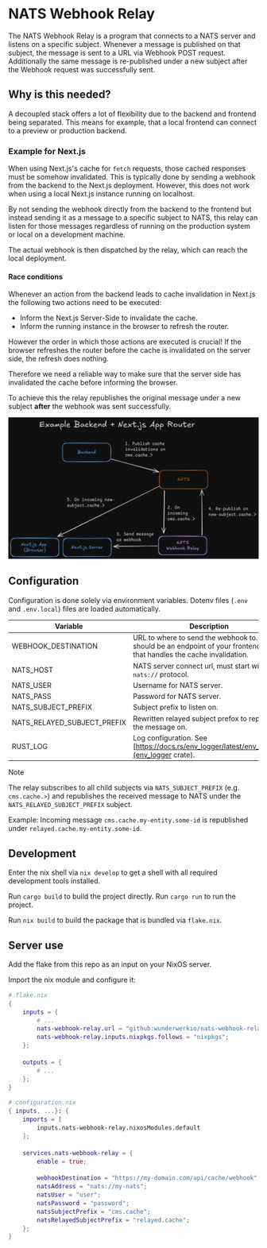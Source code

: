 # NATS Webhook Relay

The NATS Webhook Relay is a program that connects to a NATS server and listens on
a specific subject. Whenever a message is published on that subject, the message
is sent to a URL via Webhook POST request. Additionally the same message is
re-published under a new subject after the Webhook request was successfully sent.

## Why is this needed?

A decoupled stack offers a lot of flexibility due to the backend and frontend being
separated. This means for example, that a local frontend can connect
to a preview or production backend.

### Example for Next.js

When using Next.js's cache for `fetch` requests, those cached responses must be somehow
invalidated. This is typically done by sending a webhook from the backend to the
Next.js deployment. However, this does not work when using a local Next.js instance
running on localhost.

By not sending the webhook directly from the backend to the frontend but instead
sending it as a message to a specific subject to NATS, this relay can listen for
those messages regardless of running on the production system or local on a
development machine.

The actual webhook is then dispatched by the relay, which can reach the local deployment.

#### Race conditions

Whenever an action from the backend leads to cache invalidation in Next.js
the following two actions need to be executed:

- Inform the Next.js Server-Side to invalidate the cache.
- Inform the running instance in the browser to refresh the router.

However the order in which those actions are executed is crucial!
If the browser refreshes the router before the cache is invalidated on the
server side, the refresh does nothing.

Therefore we need a reliable way to make sure that the server side has invalidated
the cache before informing the browser.

To achieve this the relay republishes the original message under a new subject
**after** the webhook was sent successfully.

![Diagram](assets/diagram.png?raw=true "Diagram")

## Configuration

Configuration is done solely via environment variables.
Dotenv files (`.env` and `.env.local`) files are loaded automatically.

|Variable|Description|Example|
|--------|-----------|-------|
|WEBHOOK_DESTINATION|URL to where to send the webhook to. This should be an endpoint of your frontend app that handles the cache invalidation.|`http://localhost:3000/api/cache/webhook`|
|NATS_HOST|NATS server connect url, must start with `nats://` protocol.|`nats://my-natsserver.com`|
|NATS_USER|Username for NATS server.|`user`|
|NATS_PASS|Password for NATS server.|`pass`|
|NATS_SUBJECT_PREFIX|Subject prefix to listen on.|`cms.cache`|
|NATS_RELAYED_SUBJECT_PREFIX|Rewritten relayed subject prefox to republish the message on.|`relayed.cache`|
|RUST_LOG|Log configuration. See [https://docs.rs/env_logger/latest/env_logger/](env_logger crate).|`info`|

> [!NOTE]
> The relay subscribes to all child subjects via `NATS_SUBJECT_PREFIX`
> (e.g. `cms.cache.>`) and republishes the received message to NATS under
> the `NATS_RELAYED_SUBJECT_PREFIX` subject.
>
> Example: Incoming message `cms.cache.my-entity.some-id` is republished under
> `relayed.cache.my-entity.some-id`.

## Development

Enter the nix shell via `nix develop` to get a shell with all required
development tools installed.

Run `cargo build` to build the project directly.
Run `cargo run` to run the project.

Run `nix build` to build the package that is bundled via `flake.nix`.

## Server use

Add the flake from this repo as an input on your NixOS server.

Import the nix module and configure it:

```nix filename="flake.nix"
# flake.nix
{
    inputs = {
        # ...
        nats-webhook-relay.url = "github:wunderwerkio/nats-webhook-relay";
        nats-webhook-relay.inputs.nixpkgs.follows = "nixpkgs";
    };

    outputs = {
        # ...
    };
}

```

```nix filename="configuration.nix"
# configuration.nix
{ inputs, ...}: {
    imports = [
        inputs.nats-webhook-relay.nixosModules.default
    ];

    services.nats-webhook-relay = {
        enable = true;

        webhookDestination = "https://my-domain.com/api/cache/webhook";
        natsAddress = "nats://my-nats";
        natsUser = "user";
        natsPassword = "password";
        natsSubjectPrefix = "cms.cache";
        natsRelayedSubjectPrefix = "relayed.cache";
    };
}
```
